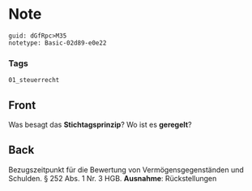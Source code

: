# Note
```
guid: dGfRpc>M35
notetype: Basic-02d89-e0e22
```

### Tags
```
01_steuerrecht
```

## Front
Was besagt das <b>Stichtagsprinzip</b>? Wo ist es <b>geregelt</b>?

## Back
Bezugszeitpunkt für die Bewertung von Vermögensgegenständen und
Schulden. § 252 Abs. 1 Nr. 3 HGB. <b>Ausnahme</b>: Rückstellungen
